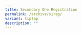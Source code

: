 ```yaml
---
title: Secondary One Registration
permalink: /archive/s1reg/
variant: tiptap
description: ""
---
```

